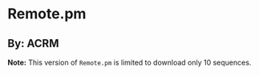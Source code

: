 Remote.pm
=========

By: ACRM
--------

**Note:** This version of `Remote.pm` is limited to download only 10 sequences.

